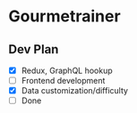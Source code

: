 # Gourmetrainer

## Dev Plan

* [x] Redux, GraphQL hookup
* [ ] Frontend development
* [x] Data customization/difficulty
* [ ] Done
